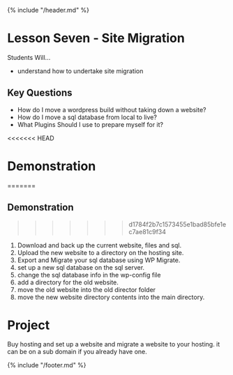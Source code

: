 {% include "/header.md" %}

# Lesson Seven - Site Migration

Students Will...
* understand how to undertake site migration

## Key Questions
* How do I move a wordpress build without taking down a website?
* How do I move a sql database from local to live?
* What Plugins Should I use to prepare myself for it?


<<<<<<< HEAD
# Demonstration
=======
## Demonstration
>>>>>>> d1784f2b7c1573455e1bad85bfe1ec7ae81c9f34
1. Download and back up the current website, files and sql.
2. Upload the new website to a directory on the hosting site.
3. Export and Migrate your sql database using WP Migrate.
4. set up a new sql database on the sql server.
5. change the sql database info in the wp-config file
6. add a directory for the old website.
7. move the old website into the old director folder
8. move the new website directory contents into the main directory.

# Project
Buy hosting and set up a website and migrate a website to your hosting. it can be on a sub domain if you already have one.

{% include "/footer.md" %}
